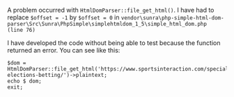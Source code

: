 A problem occurred with `HtmlDomParser::file_get_html()`. I have had to replace `$offset = -1` by `$offset = 0` in `vendor\sunra\php-simple-html-dom-parser\Src\Sunra\PhpSimple\simplehtmldom_1_5\simple_html_dom.php  (line 76)`

I have developed the code without being able to test because the function returned an error. You can see like this:
```
$dom = HtmlDomParser::file_get_html('https://www.sportsinteraction.com/specials/us-elections-betting/')->plaintext;
echo $ dom;
exit;
```
